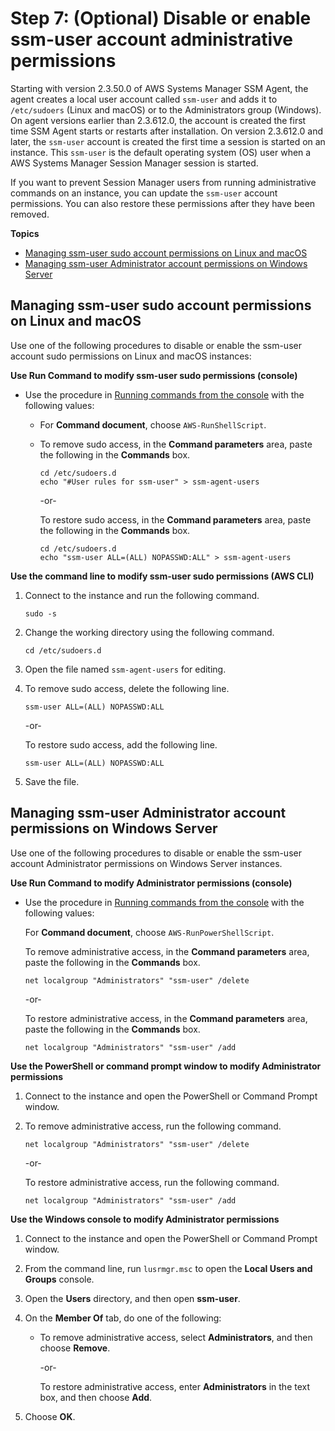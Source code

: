 # Step 7: \(Optional\) Disable or enable ssm\-user account administrative permissions<a name="session-manager-getting-started-ssm-user-permissions"></a>

Starting with version 2\.3\.50\.0 of AWS Systems Manager SSM Agent, the agent creates a local user account called `ssm-user` and adds it to `/etc/sudoers` \(Linux and macOS\) or to the Administrators group \(Windows\)\. On agent versions earlier than 2\.3\.612\.0, the account is created the first time SSM Agent starts or restarts after installation\. On version 2\.3\.612\.0 and later, the `ssm-user` account is created the first time a session is started on an instance\. This `ssm-user` is the default operating system \(OS\) user when a AWS Systems Manager Session Manager session is started\.

If you want to prevent Session Manager users from running administrative commands on an instance, you can update the `ssm-user` account permissions\. You can also restore these permissions after they have been removed\.

**Topics**
+ [Managing ssm\-user sudo account permissions on Linux and macOS](#ssm-user-permissions-linux)
+ [Managing ssm\-user Administrator account permissions on Windows Server](#ssm-user-permissions-windows)

## Managing ssm\-user sudo account permissions on Linux and macOS<a name="ssm-user-permissions-linux"></a>

Use one of the following procedures to disable or enable the ssm\-user account sudo permissions on Linux and macOS instances:

**Use Run Command to modify ssm\-user sudo permissions \(console\)**
+ Use the procedure in [Running commands from the console](rc-console.md) with the following values:
  + For **Command document**, choose `AWS-RunShellScript`\.
  + To remove sudo access, in the **Command parameters** area, paste the following in the **Commands** box\.

    ```
    cd /etc/sudoers.d
    echo "#User rules for ssm-user" > ssm-agent-users
    ```

    \-or\-

    To restore sudo access, in the **Command parameters** area, paste the following in the **Commands** box\.

    ```
    cd /etc/sudoers.d 
    echo "ssm-user ALL=(ALL) NOPASSWD:ALL" > ssm-agent-users
    ```

**Use the command line to modify ssm\-user sudo permissions \(AWS CLI\)**

1. Connect to the instance and run the following command\.

   ```
   sudo -s
   ```

1. Change the working directory using the following command\.

   ```
   cd /etc/sudoers.d
   ```

1. Open the file named `ssm-agent-users` for editing\.

1. To remove sudo access, delete the following line\.

   ```
   ssm-user ALL=(ALL) NOPASSWD:ALL
   ```

   \-or\-

   To restore sudo access, add the following line\.

   ```
   ssm-user ALL=(ALL) NOPASSWD:ALL
   ```

1. Save the file\.

## Managing ssm\-user Administrator account permissions on Windows Server<a name="ssm-user-permissions-windows"></a>

Use one of the following procedures to disable or enable the ssm\-user account Administrator permissions on Windows Server instances\.

**Use Run Command to modify Administrator permissions \(console\)**
+ Use the procedure in [Running commands from the console](rc-console.md) with the following values:

  For **Command document**, choose `AWS-RunPowerShellScript`\.

  To remove administrative access, in the **Command parameters** area, paste the following in the **Commands** box\.

  ```
  net localgroup "Administrators" "ssm-user" /delete
  ```

  \-or\-

  To restore administrative access, in the **Command parameters** area, paste the following in the **Commands** box\.

  ```
  net localgroup "Administrators" "ssm-user" /add
  ```

**Use the PowerShell or command prompt window to modify Administrator permissions**

1. Connect to the instance and open the PowerShell or Command Prompt window\.

1. To remove administrative access, run the following command\.

   ```
   net localgroup "Administrators" "ssm-user" /delete
   ```

   \-or\-

   To restore administrative access, run the following command\.

   ```
   net localgroup "Administrators" "ssm-user" /add
   ```

**Use the Windows console to modify Administrator permissions**

1. Connect to the instance and open the PowerShell or Command Prompt window\.

1. From the command line, run `lusrmgr.msc` to open the **Local Users and Groups** console\.

1. Open the **Users** directory, and then open **ssm\-user**\.

1. On the **Member Of** tab, do one of the following:
   + To remove administrative access, select **Administrators**, and then choose **Remove**\.

     \-or\-

     To restore administrative access, enter **Administrators** in the text box, and then choose **Add**\.

1. Choose **OK**\.